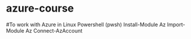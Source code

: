 # azure-course

#To work with Azure in Linux Powershell (pwsh)
Install-Module Az
Import-Module Az
Connect-AzAccount

